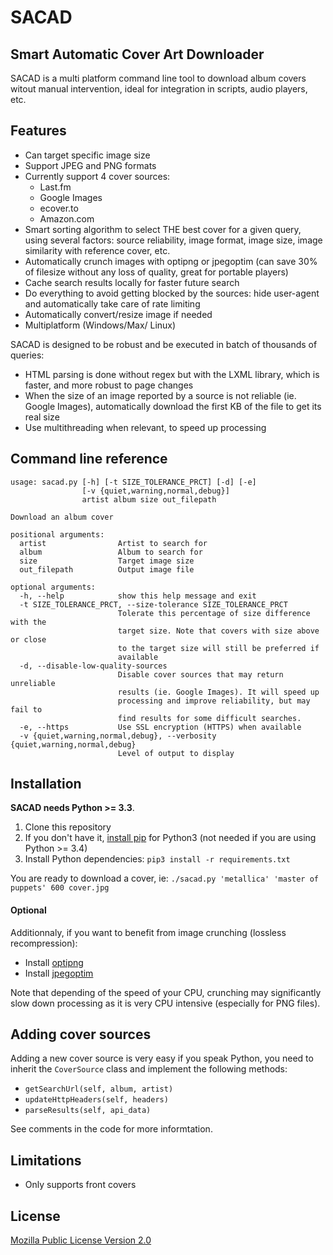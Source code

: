SACAD
=====
Smart Automatic Cover Art Downloader
------------------------------------

SACAD is a multi platform command line tool to download album covers witout manual intervention, ideal for integration in scripts, audio players, etc.


## Features

* Can target specific image size
* Support JPEG and PNG formats
* Currently support 4 cover sources:
    * Last.fm
    * Google Images
    * ecover.to
    * Amazon.com
* Smart sorting algorithm to select THE best cover for a given query, using several factors: source reliability, image format, image size, image similarity with reference cover, etc.
* Automatically crunch images with optipng or jpegoptim (can save 30% of filesize without any loss of quality, great for portable players)
* Cache search results locally for faster future search
* Do everything to avoid getting blocked by the sources: hide user-agent and automatically take care of rate limiting
* Automatically convert/resize image if needed
* Multiplatform (Windows/Max/ Linux)

SACAD is designed to be robust and be executed in batch of thousands of queries:

* HTML parsing is done without regex but with the LXML library, which is faster, and more robust to page changes
* When the size of an image reported by a source is not reliable (ie. Google Images), automatically download the first KB of the file to get its real size
* Use multithreading when relevant, to speed up processing


## Command line reference

    usage: sacad.py [-h] [-t SIZE_TOLERANCE_PRCT] [-d] [-e]
                    [-v {quiet,warning,normal,debug}]
                    artist album size out_filepath

    Download an album cover

    positional arguments:
      artist                Artist to search for
      album                 Album to search for
      size                  Target image size
      out_filepath          Output image file

    optional arguments:
      -h, --help            show this help message and exit
      -t SIZE_TOLERANCE_PRCT, --size-tolerance SIZE_TOLERANCE_PRCT
                            Tolerate this percentage of size difference with the
                            target size. Note that covers with size above or close
                            to the target size will still be preferred if
                            available
      -d, --disable-low-quality-sources
                            Disable cover sources that may return unreliable
                            results (ie. Google Images). It will speed up
                            processing and improve reliability, but may fail to
                            find results for some difficult searches.
      -e, --https           Use SSL encryption (HTTPS) when available
      -v {quiet,warning,normal,debug}, --verbosity {quiet,warning,normal,debug}
                            Level of output to display


## Installation

**SACAD needs Python >= 3.3**.

1. Clone this repository
2. If you don't have it, [install pip](http://www.pip-installer.org/en/latest/installing.html) for Python3 (not needed if you are using Python >= 3.4)
3. Install Python dependencies: `pip3 install -r requirements.txt`

You are ready to download a cover, ie: `./sacad.py 'metallica' 'master of puppets' 600 cover.jpg`

#### Optional

Additionnaly, if you want to benefit from image crunching (lossless recompression):

* Install [optipng](http://optipng.sourceforge.net/)
* Install [jpegoptim](http://freecode.com/projects/jpegoptim)

Note that depending of the speed of your CPU, crunching may significantly slow down processing as it is very CPU intensive (especially for PNG files).


## Adding cover sources

Adding a new cover source is very easy if you speak Python, you need to inherit the `CoverSource` class and implement the following methods:

* `getSearchUrl(self, album, artist)`
* `updateHttpHeaders(self, headers)`
* `parseResults(self, api_data)`

See comments in the code for more informtation.


## Limitations

* Only supports front covers

## License

[Mozilla Public License Version 2.0](https://www.mozilla.org/MPL/2.0/)
